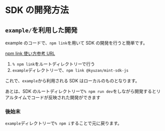# SDK の開発方法

## `example/`を利用した開発

example のコードで、`npm link`を用いて SDK の開発を行うと簡単です。

[npm link 使い方参考 URL](https://docs.npmjs.com/cli/v7/commands/npm-link)

1. `% npm link`をルートディレクトリーで行う
2. `example`ディレクトリーで、`npm link @kyuzan/mint-sdk-js`

これで、`example`から利用される SDK はローカルのものとなります。

あとは、SDK のルートディレクトリーで`% npm run dev`をしながら開発するとリアルタイムでコードが反映された開発ができます

### 後始末

`example`ディレクトリーで`% npm i`することで元に戻ります。

